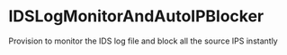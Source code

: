 # IDSLogMonitorAndAutoIPBlocker
Provision to monitor the IDS log file and block all the source IPS instantly 
